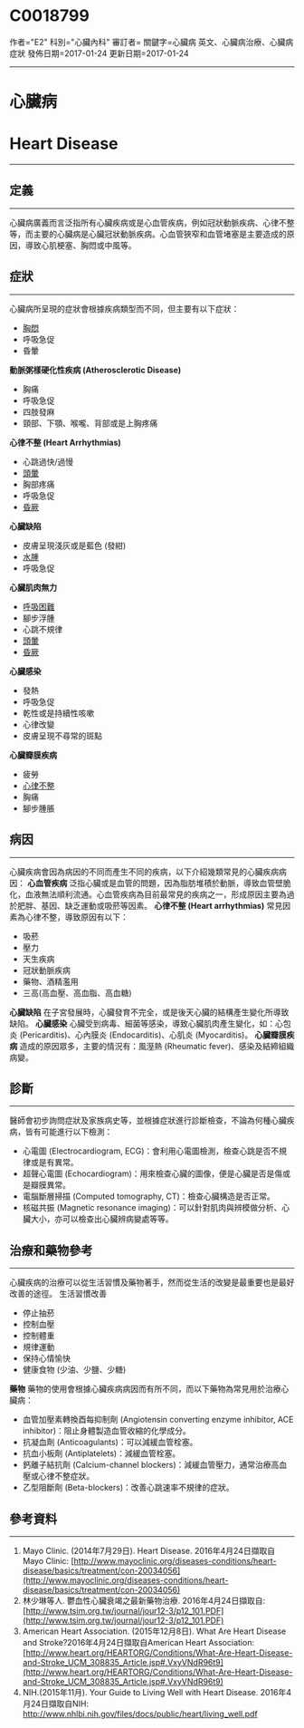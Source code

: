 # C0018799
作者="E2"
科別="心臟內科"
審訂者=
關鍵字=心臟病 英文、心臟病治療、心臟病 症狀
發佈日期=2017-01-24
更新日期=2017-01-24

----------
# 心臟病 
# Heart Disease
----------
## 定義
----------

心臟病廣義而言泛指所有心臟疾病或是心血管疾病，例如冠狀動脈疾病、心律不整等，而主要的心臟病是心臟冠狀動脈疾病。心血管狹窄和血管堵塞是主要造成的原因，導致心肌梗塞、胸悶或中風等。 

## 症狀
----------

心臟病所呈現的症狀會根據疾病類型而不同，但主要有以下症狀：

- [胸悶](C0242073)
- 呼吸急促
- 昏暈

**動脈粥樣硬化性疾病 (Atherosclerotic Disease)**

- 胸痛
- 呼吸急促
- 四肢發麻
- 頸部、下顎、喉嚨、背部或是上胸疼痛

**心律不整 (Heart Arrhythmias)**

- 心跳過快/過慢
- [頭暈](C0012833)
- 胸部疼痛
- 呼吸急促
- [昏厥](C0039070)

**心臟缺陷**

- 皮膚呈現淺灰或是藍色 (發紺)
- [水腫](C0013604)
- 呼吸急促

**心臟肌肉無力**

- [呼吸困難](C0013404)
- 腳步浮腫
- 心跳不規律
- [頭暈](C0012833)
- [昏厥](C0039070)

**心臟感染**

- 發熱
- 呼吸急促
- 乾性或是持續性咳嗽
- 心律改變
- 皮膚呈現不尋常的斑點 

**心臟瓣膜疾病**

- 疲勞
- [心律不整](C0003811)
- 胸痛
- 腳步腫脹 
## 病因
----------

心臟疾病會因為病因的不同而產生不同的疾病，以下介紹幾類常見的心臟疾病病因：
**心血管疾病**
泛指心臟或是血管的問題，因為脂肪堆積於動脈，導致血管壁脆化，血液無法順利流通。心血管疾病為目前最常見的疾病之一，形成原因主要為過於肥胖、基因、缺乏運動或吸菸等因素。
**心律不整 (Heart arrhythmias)**
常見因素為心律不整，導致原因有以下：

- 吸菸
- 壓力
- 天生疾病
- 冠狀動脈疾病
- 藥物、酒精濫用
- 三高(高血壓、高血脂、高血糖)

**心臟缺陷**
在子宮發展時，心臟發育不完全，或是後天心臟的結構產生變化所導致缺陷。
**心臟感染**
心臟受到病毒、細菌等感染，導致心臟肌肉產生變化，如：心包炎 (Pericarditis)、心內膜炎 (Endocarditis)、心肌炎 (Myocarditis)。
**心臟瓣膜疾病**
造成的原因眾多，主要的情況有：風溼熱 (Rheumatic fever)、感染及結締組織病變。 

## 診斷
----------

醫師會初步詢問症狀及家族病史等，並根據症狀進行診斷檢查，不論為何種心臟疾病，皆有可能進行以下檢測：

- 心電圖 (Electrocardiogram, ECG)：會利用心電圖檢測，檢查心跳是否不規律或是有異常。
- 超聲心電圖 (Echocardiogram)：用來檢查心臟的圖像，便是心臟是否是傷或是瓣膜異常。
- 電腦斷層掃描 (Computed tomography, CT)：檢查心臟構造是否正常。
- 核磁共振 (Magnetic resonance imaging)：可以針對肌肉與辨模做分析、心臟大小，亦可以檢查出心臟辨病變處等等。 
## 治療和藥物參考
----------

心臟疾病的治療可以從生活習慣及藥物著手，然而從生活的改變是最重要也是最好改善的途徑。
生活習慣改善

- 停止抽菸
- 控制血壓
- 控制體重
- 規律運動
- 保持心情愉快
- 健康食物 (少油、少鹽、少糖)

**藥物**
藥物的使用會根據心臟疾病病因而有所不同，而以下藥物為常見用於治療心臟病：

- 血管加壓素轉換酉每抑制劑 (Angiotensin converting enzyme inhibitor, ACE inhibitor)：阻止身體製造血管收縮的化學成分。
- 抗凝血劑 (Anticoagulants)：可以減緩血管栓塞。
- 抗血小板劑 (Antiplatelets)：減緩血管栓塞。
- 鈣離子結抗劑 (Calcium-channel blockers)：減緩血管壓力，通常治療高血壓或心律不整症狀。
- 乙型阻斷劑 (Beta-blockers)：改善心跳速率不規律的症狀。
## 參考資料
----------
1. Mayo Clinic. (2014年7月29日). Heart Disease. 2016年4月24日擷取自Mayo Clinic:
  [http://www.mayoclinic.org/diseases-conditions/heart-disease/basics/treatment/con-20034056](http://www.mayoclinic.org/diseases-conditions/heart-disease/basics/treatment/con-20034056)
2. 林少琳等人. 鬱血性心臟衰竭之最新藥物治療.  2016年4月24日擷取自:
  [http://www.tsim.org.tw/journal/jour12-3/p12_101.PDF](http://www.tsim.org.tw/journal/jour12-3/p12_101.PDF)
3. American Heart Association. (2015年12月8日). What Are Heart Disease and Stroke?2016年4月24日擷取自American Heart Association:
  [http://www.heart.org/HEARTORG/Conditions/What-Are-Heart-Disease-and-Stroke_UCM_308835_Article.jsp#.VxyVNdR96t9](http://www.heart.org/HEARTORG/Conditions/What-Are-Heart-Disease-and-Stroke_UCM_308835_Article.jsp#.VxyVNdR96t9)
4. NIH.(2015年11月). Your Guide to Living Well with Heart Disease. 2016年4月24日擷取自NIH:
  http://www.nhlbi.nih.gov/files/docs/public/heart/living_well.pdf

